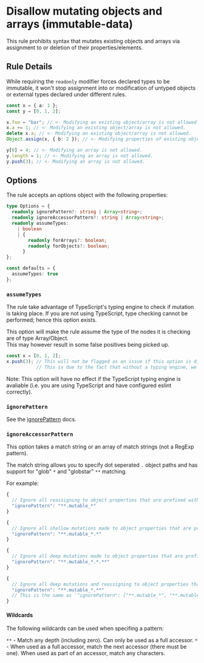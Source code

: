 # Disallow mutating objects and arrays (immutable-data)

This rule prohibits syntax that mutates existing objects and arrays via assignment to or deletion of their properties/elements.

## Rule Details

While requiring the `readonly` modifier forces declared types to be immutable, it won't stop assignment into or modification of untyped objects or external types declared under different rules.

```typescript
const x = { a: 1 };
const y = [0, 1, 2];

x.foo = "bar"; // <- Modifying an existing object/array is not allowed.
x.a += 1; // <- Modifying an existing object/array is not allowed.
delete x.a; // <- Modifying an existing object/array is not allowed.
Object.assign(x, { b: 2 }); // <- Modifying properties of existing object not allowed.

y[0] = 4; // <- Modifying an array is not allowed.
y.length = 1; // <- Modifying an array is not allowed.
y.push(3); // <- Modifying an array is not allowed.
```

## Options

The rule accepts an options object with the following properties:

```typescript
type Options = {
  readonly ignorePattern?: string | Array<string>;
  readonly ignoreAccessorPattern?: string | Array<string>;
  readonly assumeTypes:
    | boolean
    | {
        readonly forArrays?: boolean;
        readonly forObjects?: boolean;
      }
};

const defaults = {
  assumeTypes: true
};
```

### `assumeTypes`

The rule take advantage of TypeScript's typing engine to check if mutation is taking place.
If you are not using TypeScript, type checking cannot be performed; hence this option exists.

This option will make the rule assume the type of the nodes it is checking are of type Array/Object.  
This may however result in some false positives being picked up.

```typescript
const x = [0, 1, 2];
x.push(3); // This will not be flagged as an issue if this option is disabled.
           // This is due to the fact that without a typing engine, we cannot tell that x is an array.
```

Note: This option will have no effect if the TypeScript typing engine is avaliable (i.e. you are using TypeScript and have configured eslint correctly).

### `ignorePattern`

See the [ignorePattern](./options/ignore-pattern.md) docs.

### `ignoreAccessorPattern`

This option takes a match string or an array of match strings (not a RegExp pattern).

The match string allows you to specify dot seperated `.` object paths and has support for "glob" `*` and "globstar" `**` matching.

For example:

```js
{
  // Ignore all reassigning to object properties that are prefixed with "mutable_".
  "ignorePattern": "**.mutable_*"
}
```

```js
{
  // Ignore all shallow mutations made to object properties that are prefixed with "mutable_".
  "ignorePattern": "**.mutable_*.*"
}
```

```js
{
  // Ignore all deep mutations made to object properties that are prefixed with "mutable_".
  "ignorePattern": "**.mutable_*.*.**"
}
```

```js
{
  // Ignore all deep mutations and reassigning to object properties that are prefixed with "mutable_".
  "ignorePattern": "**.mutable_*.**"
  // This is the same as `"ignorePattern": ["**.mutable_*", "**.mutable_*.*.**"]`
}
```

#### Wildcards

The following wildcards can be used when specifing a pattern:

`**` - Match any depth (including zero). Can only be used as a full accessor.
`*` - When used as a full accessor, match the next accessor (there must be one). When used as part of an accessor, match any characters.
